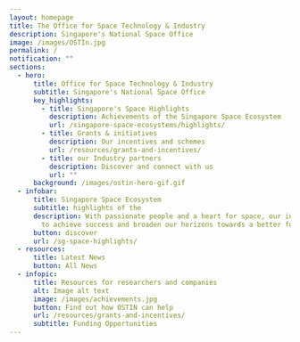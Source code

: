 ```yaml
---
layout: homepage
title: The Office for Space Technology & Industry
description: Singapore's National Space Office
image: /images/OSTIn.jpg
permalink: /
notification: ""
sections:
  - hero:
      title: Office for Space Technology & Industry
      subtitle: Singapore's National Space Office
      key_highlights:
        - title: Singapore's Space Highlights
          description: Achievements of the Singapore Space Ecosystem
          url: /singapore-space-ecosystems/highlights/
        - title: Grants & initiatives
          description: Our incentives and schemes
          url: /resources/grants-and-incentives/
        - title: our Industry partners
          description: Discover and connect with us
          url: ""
      background: /images/ostin-hero-gif.gif
  - infobar:
      title: Singapore Space Ecosystem
      subtitle: highlights of the
      description: With passionate people and a heart for space, our industry strives
        to achieve success and broaden our horizons towards a better future.
      button: discover
      url: /sg-space-highlights/
  - resources:
      title: Latest News
      button: All News
  - infopic:
      title: Resources for researchers and companies
      alt: Image alt text
      image: /images/achievements.jpg
      button: Find out how OSTIN can help
      url: /resources/grants-and-incentives/
      subtitle: Funding Opportunities
---
```

